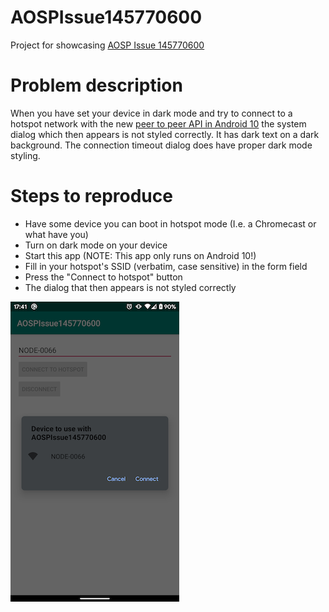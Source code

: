 # AOSPIssue145770600
Project for showcasing [AOSP Issue 145770600](https://issuetracker.google.com/issues/145770600)

# Problem description
When you have set your device in dark mode and try to connect to a hotspot network with the new 
[peer to peer API in Android 10](https://developer.android.com/guide/topics/connectivity/wifi-bootstrap)
the system dialog which then appears is not styled correctly. It has dark text on a dark background.
The connection timeout dialog does have proper dark mode styling.

# Steps to reproduce
- Have some device you can boot in hotspot mode (I.e. a Chromecast or what have you)
- Turn on dark mode on your device
- Start this app (NOTE: This app only runs on Android 10!)
- Fill in your hotspot's SSID (verbatim, case sensitive) in the form field
- Press the "Connect to hotspot" button
- The dialog that then appears is not styled correctly

![screenshot of faulty system dialog](https://github.com/jpelgrim/AOSPIssue145770600/blob/master/faulty-system-dialog.png "Faulty system dialog")
